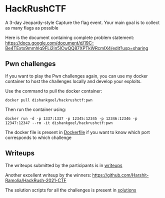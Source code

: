 # HackRushCTF

A 3-day Jeopardy-style Capture the flag event. Your main goal is to collect as many flags as possible

Here is the document containing complete problem statement: 
https://docs.google.com/document/d/19C-Be4TExtx9mmhIq9FLi2in5ICwQQ87XPTkWRcmIX4/edit?usp=sharing


## Pwn challenges

If you want to play the Pwn challenges again, you can use my docker container to host the challenges locally and develop your exploits.

Use the command to pull the docker container:

```docker pull dishankgoel/hackrushctf:pwn```

Then run the container using:

```docker run -d -p 1337:1337 -p 12345:12345 -p 12346:12346 -p 12347:12347 --rm -it dishankgoel/hackrushctf:pwn```

The docker file is present in [Dockerfile](challenges/pwn/Dockerfile) if you want to know which port corresponds to which challenge

## Writeups

The writeups submitted by the participants is in [writeups](participant_writeups/)

Another excellent writeup by the winners: https://github.com/Harshit-Ramolia/HackRush-2021-CTF

The solution scripts for all the challenges is present in [solutions](solutions/)

